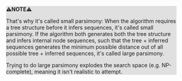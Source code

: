 <div style="margin:2em; background-color: #e0e0e0;">

<strong>⚠️NOTE️️️⚠️</strong>

That's why it's called small parsimony: When the algorithm requires a tree structure before it infers sequences, it's called small parsimony. If the algorithm both generates both the tree structure and infers internal node sequences, such that the tree + inferred sequences generates the minimum possible distance out of all possible tree + inferred sequences, it's called large parsimony.

Trying to do large parsimony explodes the search space (e.g. NP-complete), meaning it isn't realistic to attempt.
</div>

